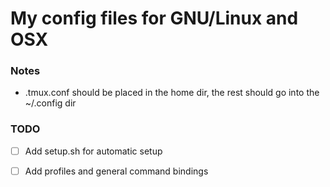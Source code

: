 # My config files for GNU/Linux and OSX

### Notes

- .tmux.conf should be placed in the home dir, the rest should go into the ~/.config dir

### TODO

- [ ] Add setup.sh for automatic setup
- [ ] Add profiles and general command bindings

